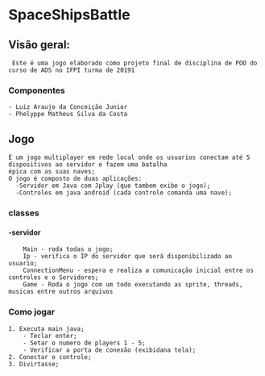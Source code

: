 # SpaceShipsBattle
## Visão geral:
     Este é uma jogo elaborado como projeto final de disciplina de POO do curso de ADS no IFPI turma de 20191
  
### Componentes
    - Luiz Araujo da Conceição Junior
    - Phelyppe Matheus Silva da Costa
  
## Jogo
    É um jogo multiplayer em rede local onde os usuarios conectam até 5 dispositivos ao servidor e fazem uma batalha 
    épica com as suas naves;
    O jogo é composto de duas aplicações:
      -Servidor em Java com Jplay (que tambem exibe o jogo);
      -Controles em java android (cada controle comanda uma nave);
  ### classes
   #### -servidor
        Main - roda todas o jogo; 
        Ip - verifica o IP do servidor que será disponibilizado ao usuario;
        ConnectionMenu - espera e realiza a comunicação inicial entre os controles e o Servidores;
        Game - Roda o jogo com um todo executando as sprite, threads, musicas entre outros arquivos

 ### Como jogar
    1. Executa main java;
        - Teclar enter;
        - Setar o numero de players 1 - 5;
        - Verificar a porta de conexão (exibidana tela);
    2. Conectar o controle;
    3. Divirtasse;

